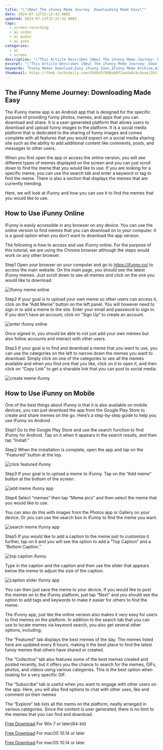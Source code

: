 ```yaml
---
title: "\"[New] The iFunny Meme Journey  Downloading Made Easy\""
date: 2024-07-12T15:22:42.808Z
updated: 2024-07-13T15:22:42.808Z
tags: 
  - screen-recording
  - ai video
  - ai audio
  - ai auto
categories: 
  - ai
  - screen
description: "\"This Article Describes [New] The iFunny Meme Journey: Downloading Made Easy\""
excerpt: "\"This Article Describes [New] The iFunny Meme Journey: Downloading Made Easy\""
keywords: "Funny Memes Download,Easy iFunny Save,IFunny Meme Archive,Access iFunny Images,Journey to iFunny Memes,Download Funny Memes,Simplified iFunny Content"
thumbnail: https://thmb.techidaily.com/93d0d2f898ab9f2aada0c8c4eae12b5163704e3e0107a7a0c827d88713775503.png
---
```


## The iFunny Meme Journey: Downloading Made Easy

The iFunny meme app is an Android app that is designed for the specific purpose of providing funny photos, memes, and apps that you can download and share. It is a user-generated platform that allows users to download and upload funny images to the platform. It is a social media platform that is dedicated to the sharing of funny images and comes complete with all features that you would expect on a social media sharing site such as the ability to add additional content like comments, posts, and messages to other users.

When you first open the app or access the online version, you will see different types of memes displayed on the screen and you can just scroll down to find the meme that you would like to use. If you are looking for a specific meme, you can use the search tab and enter a keyword or tag to find the meme. There is also a section that displays the memes that are currently trending.

Here, we will look at iFunny and how you can use it to find the memes that you would like to use.

## How to Use iFunny Online

IFunny is easily accessible in any browser on any device. You can use the online version to find memes that you can download on to your computer. It is a good option when you don’t want to download the app version.

The following is how to access and use iFunny online. For the purpose of this tutorial, we are using the Chrome browser although the steps would work on any other browser.

Step1 Open your browser on your computer and go to <https://ifunny.co/> to access the main website. On the main page, you should see the latest iFunny memes. Just scroll down to see all memes and click on the one you would like to download.

![ifunny meme online](https://images.wondershare.com/filmora/article-images/2022/07/ifunny-meme-online.jpg)

Step2 If your goal is to upload your own meme so other users can access it, click on the “Add Meme” button on the left panel. You will however need to sign in to add a meme to the site. Enter your email and password to sign in. If you don’t have an account, click on “Sign Up” to create an account.

![enter ifunny online](https://images.wondershare.com/filmora/article-images/2022/07/enter-ifunny-online.jpg)

Once signed in, you should be able to not just add your own memes but also follow accounts and interact with other users.

Step3 if your goal is to find and download a meme that you want to use, you can use the categories on the left to narrow down the memes you want to download. Simply click on one of the categories to see all the memes available and when you find one that you like, click on it to open it, and then click on “Copy Link” to get a sharable link that you can post to social media.

![create meme ifunny](https://images.wondershare.com/filmora/article-images/2022/07/create-meme-ifunny.jpg)

## How to Use iFunny on Mobile

One of the best things about iFunny is that it is also available on mobile devices, you can just download the app from the Google Play Store to create and share memes on the go. Here’s a step-by-step guide to help you use iFunny on Android.

Step1 Go to the Google Play Store and use the search function to find iFunny for Android. Tap on it when it appears in the search results, and then tap “Install.”

Step2 When the installation is complete, open the app and tap on the “Featured” button at the top.

![click featured ifunny](https://images.wondershare.com/filmora/article-images/2022/07/click-featured-ifunny.jpg)

Step3 If your goal is to upload a meme to iFunny. Tap on the “Add meme” button at the bottom of the screen.

![add meme ifunny app](https://images.wondershare.com/filmora/article-images/2022/07/add-meme-ifunny-app.jpg)

Step4 Select “memes” then tap “Meme pics” and then select the meme that you would like to use.

You can also do this with images from the Photos app or Gallery on your device. Or you can use the search box in iFunny to find the meme you want.

![search meme ifunny app](https://images.wondershare.com/filmora/article-images/2022/07/search-meme-ifunny-app.jpg)

Step5 If you would like to add a caption to the meme just to customize it further, tap on it and you will see the option to add a “Top Caption” and a “Bottom Caption.”

![top caption ifunny](https://images.wondershare.com/filmora/article-images/2022/07/top-caption-ifunny.jpg)

Type in the caption and the caption and then use the slider that appears below the meme to adjust the size of the caption.

![caption slider ifunny app](https://images.wondershare.com/filmora/article-images/2022/07/caption-slider-ifunny-app.jpg)

You can then just save the meme to your device. If you would like to post the memes on to the iFunny platform, just tap “Next” and you should see the option to add tags and keywords to make it easier for others to find the meme.

The iFunny app, just like the online version also makes it very easy for users to find memes on the platform. In addition to the search tab that you can use to locate memes via keyword search, you also get several other options, including;

The “Featured” tab displays the best memes of the day. The memes listed here are updated every 8 hours, making it the best place to find the latest funny memes that others have shared or created.

The “Collective” tab also features some of the best memes created and posted recently, but it offers you the chance to search for the memes, GIFs, photos, and videos using various categories. This is the best option when looking for a very specific GIF.

The “Subscribe” tab is useful when you want to engage with other users on the app. Here, you will also find options to chat with other uses, like and comment on their memes

The “Explore” tab lists all the mems on the platform, neatly arranged in various categories. Since the content is user generated, there is no limit to the memes that you can find and download.

[Free Download](https://tools.techidaily.com/wondershare/filmora/download/) For Win 7 or later(64-bit)

[Free Download](https://tools.techidaily.com/wondershare/filmora/download/) For macOS 10.14 or later

[Free Download](https://tools.techidaily.com/wondershare/filmora/download/) For macOS 10.14 or later

<ins class="adsbygoogle"
     style="display:block"
     data-ad-format="autorelaxed"
     data-ad-client="ca-pub-7571918770474297"
     data-ad-slot="1223367746"></ins>

<ins class="adsbygoogle"
     style="display:block"
     data-ad-format="autorelaxed"
     data-ad-client="ca-pub-7571918770474297"
     data-ad-slot="1223367746"></ins>



<ins class="adsbygoogle"
     style="display:block"
     data-ad-client="ca-pub-7571918770474297"
     data-ad-slot="8358498916"
     data-ad-format="auto"
     data-full-width-responsive="true"></ins>





